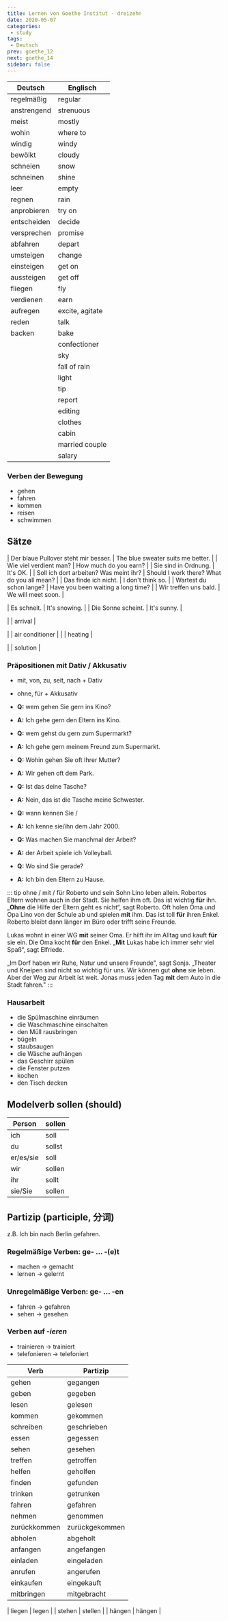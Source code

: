 ```yaml
---
title: Lernen von Goethe Institut - dreizehn
date: 2020-05-07
categories:
 - study
tags:
 - Deutsch
prev: goethe_12
next: goethe_14
sidebar: false
---
```


| Deutsch | Englisch |
| ------- | -------- |
| regelmäßig | regular |
| anstrengend | strenuous |
| meist | mostly |
| wohin | where to |
| windig | windy |
| bewölkt | cloudy |
| schneien | snow |
| schneinen | shine |
| leer | empty |
| regnen | rain |
| anprobieren | try on |
| entscheiden | decide |
| versprechen | promise |
| abfahren | depart |
| umsteigen | change |
| einsteigen | get on |
| aussteigen | get off |
| fliegen | fly |
| verdienen | earn |
| aufregen | excite, agitate |
| reden | talk |
| backen | bake |
| <d type="er" text="Konditor"/> | confectioner |
| <d type="er" text="Himmel"/> | sky |
| <d type="er" text="Regenfall"/> | fall of rain |
| <d type="er" text="Schein"/> | light |
| <d type="er" text="Hinweise"/> | tip |
| <d type="ie" text="Anseige"/> | report |
| <d type="ie" text="Redaktion"/> | editing |
| <d type="ie" text="Kleidung"/> | clothes |
| <d type="ie" text="Kabine"/> | cabin |
| <d type="as" text="Ehepaar"/> | married couple |
| <d type="as" text="Gehalt"/> | salary |

### Verben der Bewegung

- gehen
- fahren
- kommen
- reisen
- schwimmen

## Sätze

| Der blaue Pullover steht mir besser. | The blue sweater suits me better. |
| Wie viel verdient man? | How much do you earn? |
| Sie sind in Ordnung. | It's OK. |
| Soll ich dort arbeiten? Was meint ihr? | Should I work there? What do you all mean? |
| Das finde ich nicht. | I don't think so. |
| Wartest du schon lange? | Have you been waiting a long time? |
| Wir treffen uns bald. | We will meet soon. |


| Es schneit. | It's snowing. |
| Die Sonne scheint. | It's sunny. |



| <d type="ie" text="Ankunft"/> | arrival |

| <d type="ie" text="Klimaanlage"/> | air conditioner |
| <d type="ie" text="Heizung"/> | heating |

| <d type="ie" text="Lösung"/> | solution |

### Präpositionen mit Dativ / Akkusativ

- mit, von, zu, seit, nach + Dativ
- ohne, für + Akkusativ

- **Q:** <d type="impt" text="Mit"/> wem gehen Sie gern ins Kino?
- **A:** Ich gehe gern <d type="impt" text="mit"/> den Eltern ins Kino.

- **Q:** <d type="impt" text="Mit"/> wem gehst du gern zum Supermarkt?
- **A:** Ich gehe gern <d type="impt" text="mit"/> meinem Freund zum Supermarkt.

- **Q:** Wohin gehen Sie oft <d type="impt" text="mit"/> Ihrer Mutter?
- **A:** Wir gehen oft <d type="impt" text="zu"/> dem Park.

- **Q:** Ist das deine Tasche?
- **A:** Nein, das ist die Tasche <d type="impt" text="von"/> meine Schwester.

- **Q:** <d type="impt" text="Seit"/> wann kennen Sie <d type="ie" text="Ihre beste Freundin"/>/<d type="er" text="Ihren besten Freund?"/>
- **A:** Ich kenne sie/ihn <d type="impt" text="seit"/> dem Jahr 2000.

- **Q:** Was machen Sie manchmal <d type="impt" text="nach"/> der Arbeit?
- **A:** <d type="impt" text="Nach"/> der Arbeit spiele ich Volleyball.

- **Q:** Wo sind Sie gerade?
- **A:** Ich bin <d type="impt" text="bei"/> den Eltern zu Hause.

::: tip ohne / mit / für
Roberto und sein Sohn Lino leben allein. Robertos Eltern wohnen auch in der Stadt. Sie helfen ihm oft. Das ist wichtig **für** ihn. „**Ohne** die Hilfe der Eltern geht es nicht“, sagt Roberto. Oft holen Oma und Opa Lino von der Schule ab und spielen **mit** ihm. Das ist toll **für** ihren Enkel. Roberto bleibt dann länger im Büro oder trifft seine Freunde.

Lukas wohnt in einer WG **mit** seiner Oma. Er hilft ihr im Alltag und kauft **für** sie ein. Die Oma kocht **für** den Enkel. „**Mit** Lukas habe ich immer sehr viel Spaß“, sagt Elfriede.

„Im Dorf haben wir Ruhe, Natur und unsere Freunde", sagt Sonja. „Theater und Kneipen sind nicht so wichtig für uns. Wir können gut **ohne** sie leben. Aber der Weg zur Arbeit ist weit. Jonas muss jeden Tag **mit** dem Auto in die Stadt fahren."
:::

### Hausarbeit

- die Spülmaschine einräumen
- die Waschmaschine einschalten
- den Müll rausbringen
- bügeln
- staubsaugen
- die Wäsche aufhängen
- das Geschirr spülen
- die Fenster putzen
- kochen
- den Tisch decken

## Modelverb sollen (should)

| Person | sollen |
| ------ | ------ |
| ich | soll |
| du | sollst |
| er/es/sie | soll |
| wir | sollen |
| ihr | sollt |
| sie/Sie | sollen |

## Partizip (participle, 分词)

z.B. Ich bin nach Berlin gefahren.

### Regelmäßige Verben: ge- ... -(e)t

- machen $\rightarrow$ gemacht
- lernen $\rightarrow$ gelernt

### Unregelmäßige Verben: ge- ... -en

- fahren $\rightarrow$ gefahren
- sehen $\rightarrow$ gesehen

### Verben auf -*ieren*

- trainieren $\rightarrow$ trainiert
- telefonieren $\rightarrow$ telefoniert

| Verb | Partizip |
| ---- | -------- |
| gehen | gegangen |
| geben | gegeben |
| lesen | gelesen |
| kommen | gekommen |
| schreiben | geschrieben |
| essen | gegessen |
| sehen | gesehen |
| treffen | getroffen |
| helfen | geholfen |
| finden | gefunden |
| trinken | getrunken |
| fahren | gefahren |
| nehmen | genommen |
| zurückkommen | zurückgekommen |
| abholen | abgeholt |
| anfangen | angefangen |
| einladen | eingeladen |
| anrufen | angerufen |
| einkaufen | eingekauft |
| mitbringen | mitgebracht |

| liegen | legen |
| stehen | stellen |
| hängen | hängen |